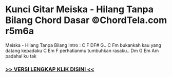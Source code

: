 
 # Kunci Gitar Meiska - Hilang Tanpa Bilang Chord Dasar ©ChordTela.com r5m6a


Meiska - Hilang Tanpa Bilang Intro : C F DF# G.. C Fm bukankah kau yang datang kepadaku C Em F perhatianmu tumbuhkan rasaku.. Dm G Em Am padahal ku tak

###  <a href="https://shortlighzx.web.app?sq=Kunci Gitar Meiska - Hilang Tanpa Bilang Chord Dasar ©ChordTela.com"> >> VERSI LENGKAP KLIK DISINI << </a>
